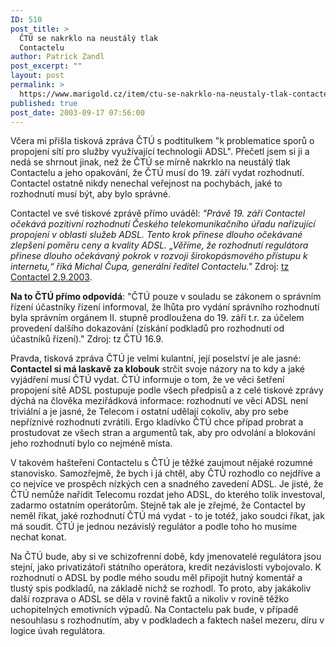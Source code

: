```yaml
---
ID: 510
post_title: >
  ČTÚ se nakrklo na neustálý tlak
  Contactelu
author: Patrick Zandl
post_excerpt: ""
layout: post
permalink: >
  https://www.marigold.cz/item/ctu-se-nakrklo-na-neustaly-tlak-contactelu
published: true
post_date: 2003-09-17 07:56:00
---
```

Včera mi přišla tisková zpráva ČTÚ s podtitulkem "k problematice sporů o propojení sítí pro služby využívající technologii ADSL". Přečetl jsem si ji a nedá se shrnout jinak, než že ČTÚ se mírně nakrklo na neustálý tlak Contactelu a jeho opakování, že ČTÚ musí do 19. září vydat rozhodnutí. Contactel ostatně nikdy nenechal veřejnost na pochybách, jaké to rozhodnutí musí být, aby bylo správné. 
<P>Contactel ve své tiskové zprávě přímo uváděl: <I>"Právě 19. září Contactel očekává pozitivní rozhodnutí Českého telekomunikačního úřadu nařizující propojení v oblasti služeb ADSL. Tento krok přinese dlouho očekávané zlepšení poměru ceny a kvality ADSL. &#8222;Věříme, že rozhodnutí regulátora přinese dlouho očekávaný pokrok v rozvoji širokopásmového přístupu k internetu,&#8220; říká Michal Čupa, generální ředitel Contactelu."</I> Zdroj: <A href="http://www.contactel.cz/script/7_presstext.asp?rid=470">tz Contactel 2.9.2003</A>. 
<P><STRONG>Na to ČTÚ přímo odpovídá</STRONG>: "ČTÚ pouze v souladu se zákonem o správním řízení účastníky řízení informoval, že lhůta pro vydání správního rozhodnutí byla správním orgánem II. stupně prodloužena do 19. září t.r. za účelem provedení dalšího dokazování (získání podkladů pro rozhodnutí od účastníků řízení)." Zdroj: tz ČTÚ 16.9.
<P>Pravda, tisková zpráva ČTÚ je velmi kulantní, její poselství je ale jasné: <STRONG>Contactel si má laskavě za klobouk</STRONG> strčit svoje názory na to kdy a jaké vyjádření musí ČTÚ vydat. ČTÚ informuje o tom, že ve věci šetření propojení sítě ADSL postupuje podle všech předpisů a z celé tiskové zprávy dýchá na člověka meziřádková informace: rozhodnutí ve věci ADSL není triviální a je jasné, že Telecom i ostatní udělají cokoliv, aby pro sebe nepříznivé rozhodnutí zvrátili. Ergo kladívko ČTÚ chce případ probrat a prostudovat ze všech stran a argumentů tak, aby pro odvolání a blokování jeho rozhodnutí bylo co nejméně místa. 
<P>V takovém hašteření Contactelu&#160;s ČTÚ je těžké zaujmout nějaké rozumné stanovisko. Samozřejmě, že bych i já chtěl, aby ČTÚ rozhodlo co nejdříve a co nejvíce ve prospěch nízkých cen a snadného zavedení ADSL. Je jisté, že ČTÚ nemůže nařídit Telecomu rozdat jeho ADSL, do kterého tolik investoval, zadarmo ostatním operátorům. Stejně tak ale je zřejmé, že Contactel by neměl říkat, jaké rozhodnutí ČTÚ má vydat - to je totéž, jako soudci říkat, jak má soudit. ČTÚ je jednou nezávislý regulátor a podle toho ho musíme nechat konat. 
<P>Na ČTÚ bude, aby si ve schizofrenní době, kdy jmenovatelé regulátora jsou stejní, jako privatizátoři státního operátora, kredit nezávislosti vybojovalo. K rozhodnutí o ADSL by podle mého soudu měl připojit hutný komentář a tlustý spis podkladů, na základě nichž se rozhodl. To proto, aby jakákoliv další rozprava o ADSL se děla v rovině faktů a nikoliv v rovině těžko uchopitelných emotivních výpadů. Na Contactelu pak bude, v případě nesouhlasu s rozhodnutím, aby v podkladech a faktech našel mezeru, díru v logice úvah regulátora. </P>